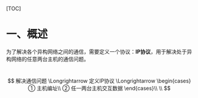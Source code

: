 [TOC]

# 一、概述

​	为了解决各个异构网络之间的通信，需要定义一个协议：**IP协议**，用于解决处于异构网络的任意两台主机的通信问题。

​	
$$
解决通信问题 \Longrightarrow 定义IP协议 \Longrightarrow
\begin{cases}
① 主机编址\\ 
② 任一两台主机交互数据
\end{cases}\\
\\
$$
